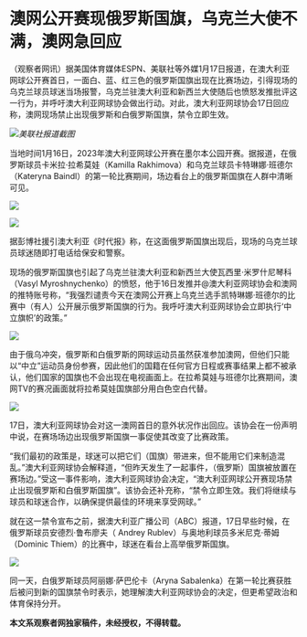 # 澳网公开赛现俄罗斯国旗，乌克兰大使不满，澳网急回应

（观察者网讯）据美国体育媒体ESPN、美联社等外媒1月17日报道，在澳大利亚网球公开赛首日，一面白、蓝、红三色的俄罗斯国旗出现在比赛场边，引得现场的乌克兰球员球迷当场报警，乌克兰驻澳大利亚和新西兰大使随后也愤怒发推批评这一行为，并呼吁澳大利亚网球协会做出行动。对此，澳大利亚网球协会17日回应称，澳网现场禁止出现俄罗斯和白俄罗斯国旗，禁令立即生效。

![](https://inews.gtimg.com/newsapp_bt/0/15615220328/1000)_美联社报道截图_

当地时间1月16日，2023年澳大利亚网球公开赛在墨尔本公园开赛。据报道，在俄罗斯球员卡米拉·拉希莫娃（Kamilla
Rakhimova）和乌克兰球员卡特琳娜·班德尔（Kateryna Baindl）的第一轮比赛期间，场边看台上的俄罗斯国旗在人群中清晰可见。

![](https://inews.gtimg.com/newsapp_bt/0/15615002044/1000)

![](https://inews.gtimg.com/newsapp_bt/0/15615220334/1000)

据彭博社援引澳大利亚《时代报》称，在这面俄罗斯国旗出现后，现场的乌克兰球员球迷随即打电话给保安和警察。

现场的俄罗斯国旗也引起了乌克兰驻澳大利亚和新西兰大使瓦西里·米罗什尼琴科（Vasyl
Myroshnychenko）的愤怒，他于16日发推并@澳大利亚网球协会和澳网的推特账号称，“我强烈谴责今天在澳网公开赛上乌克兰选手凯特琳娜·班德尔的比赛中（有人）公开展示俄罗斯国旗的行为。我呼吁澳大利亚网球协会立即执行‘中立旗帜’的政策。”

![](https://inews.gtimg.com/newsapp_bt/0/15615220347/1000)

由于俄乌冲突，俄罗斯和白俄罗斯的网球运动员虽然获准参加澳网，但他们只能以“中立”运动员身份参赛，因此他们的国籍在任何官方日程或赛事结果上都不被承认，他们国家的国旗也不会出现在电视画面上。在拉希莫娃与班德尔比赛期间，澳网TV的赛况画面就将拉希莫娃国旗部分用白色空白代替。

![](https://inews.gtimg.com/newsapp_bt/0/15615220354/1000)

17日，澳大利亚网球协会对这一澳网首日的意外状况作出回应。该协会在一份声明中说，在赛场场边出现俄罗斯国旗一事促使其改变了比赛政策。

“我们最初的政策是，球迷可以把它们（国旗）带进来，但不能用它们来制造混乱。”澳大利亚网球协会解释道，“但昨天发生了一起事件，（俄罗斯）国旗被放置在赛场边。”受这一事件影响，澳大利亚网球协会决定，“澳大利亚网球公开赛现场禁止出现俄罗斯和白俄罗斯国旗”。该协会还补充称，“禁令立即生效。我们将继续与球员和球迷合作，以确保提供最佳的环境来享受网球。”

就在这一禁令宣布之前，据澳大利亚广播公司（ABC）报道，17日早些时候，在俄罗斯球员安德烈·鲁布廖夫（ Andrey
Rublev）与奥地利球员多米尼克·蒂姆（Dominic Thiem）的比赛中，球迷在看台上高举俄罗斯国旗。

![](https://inews.gtimg.com/newsapp_bt/0/15615220371/1000)

同一天，白俄罗斯球员阿丽娜·萨巴伦卡（Aryna
Sabalenka）在第一轮比赛获胜后被问到新的国旗禁令时表示，她理解澳大利亚网球协会的决定，但更希望政治和体育保持分开。

**本文系观察者网独家稿件，未经授权，不得转载。**

